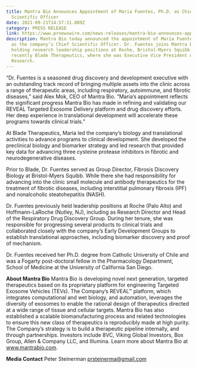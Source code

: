 ```yaml
---
title: Mantra Bio Announces Appointment of Maria Fuentes, Ph.D. as Chief
  Scientific Officer
date: 2021-09-21T14:57:11.889Z
category: PRESS RELEASE
link: https://www.prnewswire.com/news-releases/mantra-bio-announces-appointment-of-maria-fuentes-phd-as-chief-scientific-officer-301380847.html
description: Mantra Bio today announced the appointment of Maria Fuentes, Ph.D.
  as the company’s Chief Scientific Officer. Dr. Fuentes joins Mantra Bio after
  holding research leadership positions at Roche, Bristol-Myers Squibb, and most
  recently Blade Therapeutics, where she was Executive Vice President of
  Research.
---
```

“Dr. Fuentes is a seasoned drug discovery and development executive with an outstanding track record of bringing multiple assets into the clinic across a range of therapeutic areas, including respiratory, autoimmune, and fibrotic diseases,” said Alex Mok, CEO of Mantra Bio. “Maria’s appointment reflects the significant progress Mantra Bio has made in refining and validating our REVEAL Targeted Exosome Delivery platform and drug discovery efforts. Her deep experience in translational development will accelerate these programs towards clinical trials.”

At Blade Therapeutics, Maria led the company’s biology and translational activities to advance programs to clinical development. She developed the preclinical biology and biomarker strategy and led research that provided key data for advancing three cysteine protease inhibitors in fibrotic and neurodegenerative diseases.

Prior to Blade, Dr. Fuentes served as Group Director, Fibrosis Discovery Biology at Bristol-Myers Squibb. While there she had responsibility for advancing into the clinic small molecule and antibody therapeutics for the treatment of fibrotic diseases, including interstitial pulmonary fibrosis (IPF) and nonalcoholic steatohepatitis (NASH).

Dr. Fuentes previously held leadership positions at Roche (Palo Alto) and Hoffmann-LaRoche (Nutley, NJ), including as Research Director and Head of the Respiratory Drug Discovery Group. During her tenure, she was responsible for progressing several products to clinical trials and collaborated closely with the company’s Early Development Groups to establish translational approaches, including biomarker discovery and proof of mechanism.

Dr. Fuentes received her Ph.D. degree from Catholic University of Chile and was a Fogarty post-doctoral fellow in the Pharmacology Department, School of Medicine at the University of California San Diego.



**About Mantra Bio**
Mantra Bio is developing novel next generation, targeted therapeutics based on its proprietary platform for engineering Targeted Exosome Vehicles (TEVs). The Company’s REVEAL™ platform, which integrates computational and wet biology, and automation, leverages the diversity of exosomes to enable the rational design of therapeutics directed at a wide range of tissue and cellular targets. Mantra Bio has also established a scalable biomanufacturing process and related technologies to ensure this new class of therapeutics is reproducibly made at high purity. The Company’s strategy is to build a therapeutic pipeline internally, and through partnerships. Investors include 8VC, Viking Global Investors, Box Group, Allen & Company LLC, and Illumina. Learn more about Mantra Bio at www.mantrabio.com.

**Media Contact**
Peter Steinerman
prsteinerma@gmail.com